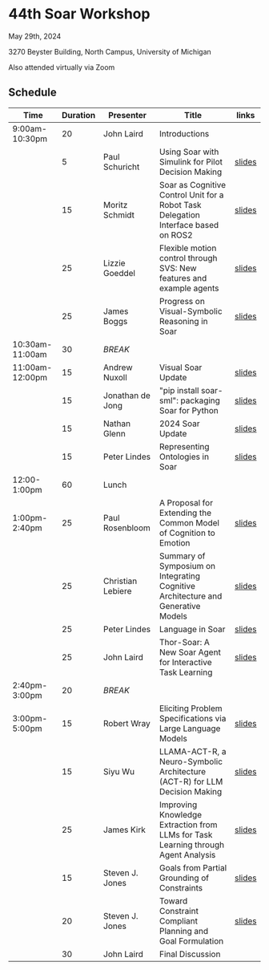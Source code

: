 # 44th Soar Workshop

May 29th, 2024

3270 Beyster Building, North Campus, University of Michigan

Also attended virtually via Zoom

## Schedule

| Time | Duration | Presenter | Title | links |
|------|----------|-----------|-------|-------|
| 9:00am-10:30pm | 20 | John Laird | Introductions | |
| | 5 | Paul Schuricht | Using Soar with Simulink for Pilot Decision Making | [slides](https://raw.githubusercontent.com/SoarGroup/website-downloads/main/workshops/44/talk.1.pdf) |
| | 15 | Moritz Schmidt | Soar as Cognitive Control Unit for a Robot Task Delegation Interface based on ROS2 | [slides](https://raw.githubusercontent.com/SoarGroup/website-downloads/main/workshops/44/talk.2.pdf) |
| | 25 | Lizzie Goeddel | Flexible motion control through SVS: New features and example agents | [slides](https://raw.githubusercontent.com/SoarGroup/website-downloads/main/workshops/44/talk.3.pdf) |
| | 25 | James Boggs | Progress on Visual-Symbolic Reasoning in Soar | [slides](https://raw.githubusercontent.com/SoarGroup/website-downloads/main/workshops/44/talk.4.pptx) |
| 10:30am-11:00am | 30 | *BREAK* | | |
| 11:00am-12:00pm | 15 | Andrew Nuxoll | Visual Soar Update | [slides](https://raw.githubusercontent.com/SoarGroup/website-downloads/main/workshops/44/talk.5.pdf) |
| | 15 | Jonathan de Jong | "pip install soar-sml": packaging Soar for Python | [slides](https://raw.githubusercontent.com/SoarGroup/website-downloads/main/workshops/44/talk.6.pptx) |
| | 15 | Nathan Glenn | 2024 Soar Update | [slides](https://raw.githubusercontent.com/SoarGroup/website-downloads/main/workshops/44/talk.7.pptx) |
| | 15 | Peter Lindes | Representing Ontologies in Soar | [slides](https://raw.githubusercontent.com/SoarGroup/website-downloads/main/workshops/44/talk.8.pptx) |
| 12:00-1:00pm | 60 | Lunch | | |
| 1:00pm-2:40pm | 25 | Paul Rosenbloom | A Proposal for Extending the Common Model of Cognition to Emotion | [slides](https://raw.githubusercontent.com/SoarGroup/website-downloads/main/workshops/44/talk.9.pptx) |
| | 25 | Christian Lebiere | Summary of Symposium on Integrating Cognitive Architecture and Generative Models | [slides](https://raw.githubusercontent.com/SoarGroup/website-downloads/main/workshops/44/talk.10.pptx) |
| | 25 | Peter Lindes | Language in Soar | [slides](https://raw.githubusercontent.com/SoarGroup/website-downloads/main/workshops/44/talk.11.pptx) |
| | 25 | John Laird | Thor-Soar: A New Soar Agent for Interactive Task Learning | [slides](https://raw.githubusercontent.com/SoarGroup/website-downloads/main/workshops/44/talk.12.pptx) |
| 2:40pm-3:00pm | 20 | *BREAK* | | |
| 3:00pm-5:00pm | 15 | Robert Wray | Eliciting Problem Specifications via Large Language Models | [slides](https://raw.githubusercontent.com/SoarGroup/website-downloads/main/workshops/44/talk.13.pdf) |
| | 15 | Siyu Wu | LLAMA-ACT-R, a Neuro-Symbolic Architecture (ACT-R) for LLM Decision Making | [slides](https://raw.githubusercontent.com/SoarGroup/website-downloads/main/workshops/44/talk.14.pptx) |
| | 25 | James Kirk | Improving Knowledge Extraction from LLMs for Task Learning through Agent Analysis | [slides](https://raw.githubusercontent.com/SoarGroup/website-downloads/main/workshops/44/talk.15.pptx) |
| | 15 | Steven J. Jones | Goals from Partial Grounding of Constraints | [slides](https://raw.githubusercontent.com/SoarGroup/website-downloads/main/workshops/44/talk.16.pptx) |
| | 20 | Steven J. Jones | Toward Constraint Compliant Planning and Goal Formulation | [slides](https://raw.githubusercontent.com/SoarGroup/website-downloads/main/workshops/44/talk.17.pptx) |
| | 30 | John Laird | Final Discussion | |

